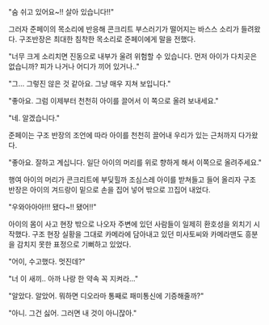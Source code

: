 "숨 쉬고 있어요~!! 살아 있습니다!!" 

그러자 준페이의 목소리에 반응해 콘크리트 부스러기가 떨어지는 바스스 소리가 들려왔다. 
구조반장은 최대한 침착한 목소리로 준페이에게 말을 전했다. 

"너무 크게 소리치면 진동으로 내부가 울려 위험할 수 있습니다. 먼저 아이가 다치곳은 없습니까? 피가 나거나 어디가 끼어 있거나.." 

"그... 그렇진 않은 것 같아요. 그냥 매우 지쳐 보입니다." 

"좋아요. 그럼 이제부터 천천히 아이를 끌어서 이 쪽으로 올려 보내세요." 

"네. 알겠습니다." 

준페이는 구조 반장의 조언에 따라 아이를 천천히 끌어내 우리가 있는 근처까지 다가왔다. 

"좋아요. 잘하고 계십니다. 일단 아이의 머리를 위로 향하게 해서 이쪽으로 올려주세요." 

행여 아이의 머리가 콘크리트에 부딪힐까 조심스레 아이를 받쳐들고 들어 올리자 구조 반장은 아이의 겨드랑이 밑으로 손을 집어 넣어 밖으로 끄집어 내었다. 

"우와아아아!!! 됐다~!! 됐어!!" 

아이의 몸이 사고 현장 밖으로 나오자 주변에 있던 사람들이 일제히 환호성을 외치기 시작했다. 구조 현장 실황을 그대로 카메라에 담아내고 있던 미사토씨와 카메라맨도 흥분을 감치지 못한 표정으로 기뻐하고 있었다. 

"어이, 수고했다. 멋진데?" 

"너 이 새끼.. 아까 나랑 한 약속 꼭 지켜라..." 

"알았다. 알았어. 뭐하면 디오라마 통째로 패미통신에 기증해줄까?" 

"아니. 그건 싫어. 그러면 내 것이 아니잖아." 
